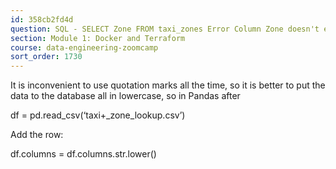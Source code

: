```yaml
---
id: 358cb2fd4d
question: SQL - SELECT Zone FROM taxi_zones Error Column Zone doesn't exist
section: Module 1: Docker and Terraform
course: data-engineering-zoomcamp
sort_order: 1730
---
```


It is inconvenient to use quotation marks all the time, so it is better to put the data to the database all in lowercase, so in Pandas after

df = pd.read_csv(‘taxi+_zone_lookup.csv’)

Add the row:

df.columns = df.columns.str.lower()


